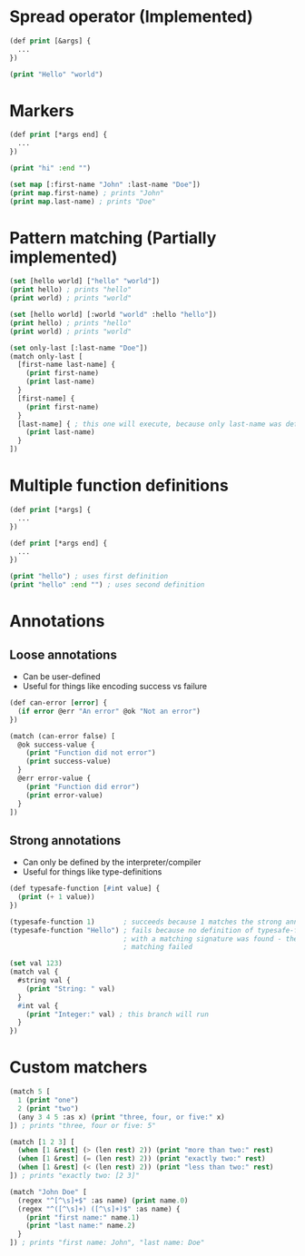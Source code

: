 # Spread operator (Implemented)

```lisp
(def print [&args] {
  ...
})

(print "Hello" "world")
```

# Markers

```lisp
(def print [*args end] {
  ...
})

(print "hi" :end "")

(set map [:first-name "John" :last-name "Doe"])
(print map.first-name) ; prints "John"
(print map.last-name) ; prints "Doe"
```

# Pattern matching (Partially implemented)

```lisp
(set [hello world] ["hello" "world"])
(print hello) ; prints "hello"
(print world) ; prints "world"

(set [hello world] [:world "world" :hello "hello"])
(print hello) ; prints "hello"
(print world) ; prints "world"

(set only-last [:last-name "Doe"])
(match only-last [
  [first-name last-name] {
    (print first-name)
    (print last-name)
  }
  [first-name] {
    (print first-name)
  }
  [last-name] { ; this one will execute, because only last-name was defined
    (print last-name)
  }
])
```

# Multiple function definitions

```lisp
(def print [*args] {
  ...
})

(def print [*args end] {
  ...
})

(print "hello") ; uses first definition
(print "hello" :end "") ; uses second definition
```

# Annotations

## Loose annotations

- Can be user-defined
- Useful for things like encoding success vs failure

```lisp
(def can-error [error] {
  (if error @err "An error" @ok "Not an error")
})

(match (can-error false) [
  @ok success-value {
    (print "Function did not error")
    (print success-value)
  }
  @err error-value {
    (print "Function did error")
    (print error-value)
  }
])
```

## Strong annotations

- Can only be defined by the interpreter/compiler
- Useful for things like type-definitions

```lisp
(def typesafe-function [#int value] {
  (print (+ 1 value))
})

(typesafe-function 1)       ; succeeds because 1 matches the strong annotation of int
(typesafe-function "Hello") ; fails because no definition of typesafe-function
                            ; with a matching signature was found - the pattern
                            ; matching failed

(set val 123)
(match val {
  #string val {
    (print "String: " val)
  }
  #int val {
    (print "Integer:" val) ; this branch will run
  }
})
```

# Custom matchers

```lisp
(match 5 [
  1 (print "one")
  2 (print "two")
  (any 3 4 5 :as x) (print "three, four, or five:" x)
]) ; prints "three, four or five: 5"

(match [1 2 3] [
  (when [1 &rest] (> (len rest) 2)) (print "more than two:" rest)
  (when [1 &rest] (= (len rest) 2)) (print "exactly two:" rest)
  (when [1 &rest] (< (len rest) 2)) (print "less than two:" rest)
]) ; prints "exactly two: [2 3]"

(match "John Doe" [
  (regex "^[^\s]+$" :as name) (print name.0)
  (regex "^([^\s]+) ([^\s]+)$" :as name) {
    (print "first name:" name.1)
    (print "last name:" name.2)
  }
]) ; prints "first name: John", "last name: Doe"
```
